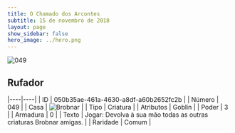 ```yaml
---
title: O Chamado dos Arcontes
subtitle: 15 de novembro de 2018
layout: page
show_sidebar: false
hero_image: ../hero.png
---
```


![049](https://cdn.keyforgegame.com/media/card_front/pt/341_049_3J962PMQJRJ6_pt.png)

## Rufador

|----|----|
| ID | 050b35ae-461a-4630-a8df-a60b2652fc2b |
| Número | 049 |
| Casa | ![Brobnar](https://archonarcana.com/images/thumb/e/e0/Brobnar.png/22px-Brobnar.png "Brobnar") |
| Tipo | Criatura |
| Atributos | Goblin |
| Poder | 3 |
| Armadura | 0 |
| Texto | Jogar: Devolva à sua mão todas as outras criaturas Brobnar amigas. |
| Raridade | Comum |
